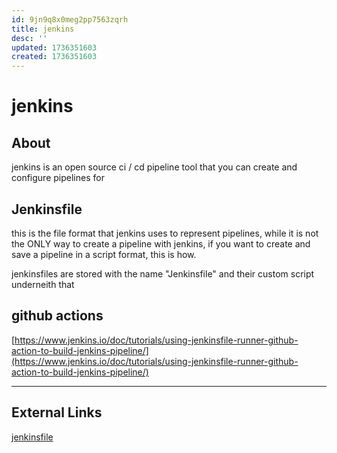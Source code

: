 ```yaml
---
id: 9jn9q8x0meg2pp7563zqrh
title: jenkins
desc: ''
updated: 1736351603
created: 1736351603
---
```

# jenkins

## About

jenkins is an open source ci / cd pipeline tool that you can create and
configure pipelines for

## Jenkinsfile

this is the file format that jenkins uses to represent pipelines, while
it is not the ONLY way to create a pipeline with jenkins, if you
want to create and save a pipeline in a script format, this is how.

jenkinsfiles are stored with the name "Jenkinsfile" and their custom
script underneith that

## github actions

[https://www.jenkins.io/doc/tutorials/using-jenkinsfile-runner-github-action-to-build-jenkins-pipeline/](https://www.jenkins.io/doc/tutorials/using-jenkinsfile-runner-github-action-to-build-jenkins-pipeline/)

---

## External Links

[jenkinsfile](https://www.jenkins.io/doc/book/pipeline/jenkinsfile/)
